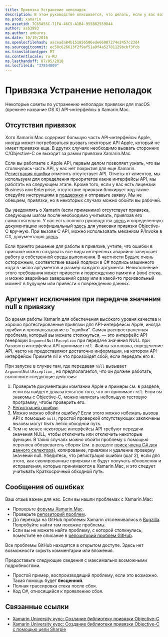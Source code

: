 ```yaml
---
title: Привязка Устранение неполадок
description: В этом руководстве описывается, что делать, если у вас возникли трудности, привязка библиотек Objective-C. В частности здесь рассматриваются отсутствующие привязки, аргумент исключения при передаче значения null привязки и ошибках.
ms.prod: xamarin
ms.assetid: 7C65A55C-71FA-46C5-A1B4-955B82559844
author: asb3993
ms.author: amburns
ms.date: 10/19/2016
ms.openlocfilehash: aaceada84b151856506ede66907274e2457c23d4
ms.sourcegitcommit: ec50c626613f2f9af51a9f4a52781129bcbf3fcb
ms.translationtype: MT
ms.contentlocale: ru-RU
ms.lasthandoff: 07/05/2018
ms.locfileid: "37854809"
---
```

# <a name="binding-troubleshooting"></a>Привязка Устранение неполадок

Некоторые советы по устранению неполадок привязки для macOS (прежнее название OS X) API-интерфейсы в Xamarin.Mac.

## <a name="missing-bindings"></a>Отсутствия привязок

Хотя Xamarin.Mac содержит большую часть API-интерфейсы Apple, иногда может потребоваться вызвать некоторые API Apple, который не имеет привязки еще. В других случаях необходимо вызвать сторонних C/Objective-C он выходит за рамки привязки Xamarin.Mac.

Если вы работаете с Apple API, первым делом позволяет узнать, что вы столкнулись часть API, у нас нет покрытия для еще Xamarin. [Регистрация ошибки](#reporting-bugs) отметить отсутствует API. Отчеты от клиентов, мы используем для определения приоритетов какие интерфейсы API, мы работать на следующем этапе. Кроме того, если у вас есть лицензии Business или Enterprise, отсутствие привязки блокирует ход также следуйте инструкциям в [поддержки](http://xamarin.com/support) и отправьте заявку. Мы не обещаем, привязки, но в некоторых случаях можно обойти вы рабочей.

Вы уведомлять о Xamarin (если применимо) отсутствует привязка, следующим шагом после необходимо учитывать, привязав его самостоятельно. У нас есть полного руководства [здесь](~/cross-platform/macios/binding/overview.md) и определенную документацию неофициальный [здесь](http://brendanzagaeski.appspot.com/xamarin/0002.html) для упаковки привязки Objective-C вручную. При вызове C API, можно использовать механизм P/Invoke в C#, документация [здесь](http://www.mono-project.com/docs/advanced/pinvoke/).

Если принято решение для работы в привязке, учтите, что ошибки в привязке можно создавать все виды интересных аварийно завершает работу в собственной среды выполнения. В частности Будьте очень осторожным, соответствие вашей подписи в C# подпись машинного кода в число аргументов и размер каждого аргумента. Невыполнение этого требования может привести к повреждению памяти и (или) стека, и можно аварийных завершений сразу или в какой-то произвольный момент в будущем или привести к повреждению данных.

## <a name="argument-exceptions-when-passing-null-to-a-binding"></a>Аргумент исключения при передаче значения null в привязку

Во время работы Xamarin для обеспечения высокого уровня качества и хорошо протестированные привязки для API-интерфейсы Apple, иногда ошибки и проскальзывание в "ошибки". Самая распространенная проблема, который вы можете столкнуться, — это интерфейс API генерации `ArgumentNullException` при передаче значения NULL при базового интерфейса API принимает `nil`. Файлы заголовка, определение API, часто не предоставляют достаточно информации, на котором API-интерфейсы Примите nil и что произойдет сбой, если передать его в.

При запуске в случае там, где передавая `null` вызывает `ArgumentNullException` , но предполагается, что он должен работать, выполните следующие действия:

1. Проверьте документации компании Apple и примеры см. в разделе, если вы найдете доказательство того, что он принимает `nil`. Если вы знакомы с Objective-C, можно написать небольшую тестовую программу, чтобы проверить его.
2. [Регистрация ошибки](#reporting-bugs).
3. Можно можно обойти ошибку? Если этого можно избежать вызова API с помощью `null`, простой проверкой отсутствующих заключены вызовы могут быть легко обходной путь.
4. Тем не менее некоторые интерфейсы API требуют передачи значения NULL, чтобы отключить или отключить некоторые функции. В таких случаях можно обойти проблему с помощью переноса обозреватель сборок (см. в разделе [поиск члена C# для данного селектора](~/mac/app-fundamentals/mac-apis.md#finding_selector)), копирование, привязки и удаление проверку значений null. Убедитесь, что регистрация ошибки (шаг 2), если для этого, как скопированные привязки не будут получать обновления и исправления, которые принимаются в Xamarin.Mac, и это следует учитывать Краткосрочный обходной путь.

<a name="reporting-bugs"/>

## <a name="reporting-bugs"></a>Сообщения об ошибках

Ваш отзыв важен для нас. Если вы нашли проблемах с Xamarin.Mac:

- Проверьте [форумы Xamarin.Mac](https://forums.xamarin.com/categories/mac).
- Проверьте [репозиторий проблем](https://github.com/xamarin/xamarin-macios/issues). 
- До перехода на GitHub проблемы Xamarin отслеживались в [Bugzilla](https://bugzilla.xamarin.com/describecomponents.cgi). Попробуйте найти там похожие проблемы.
- Если вы не можете найти проблему, с которой столкнулись, поместите ее описание в [репозиторий проблем GitHub](https://github.com/xamarin/xamarin-macios/issues/new).

Все проблемы GitHub находятся в открытом доступе. Здесь нет возможности скрыть комментарии или вложения. 

Предоставьте следующие сведения с максимально возможными подробностями.

- Простой пример, воспроизводящий проблему, если это возможно. Такая помощь будет **бесценной**. 
- Полная трассировка стека после сбоя.
- Код C#, относящийся к проявлению сбоя. 

## <a name="related-links"></a>Связанные ссылки

- [Xamarin University курс: Создание библиотеку привязки Objective-C](https://university.xamarin.com/classes/track/all#building-an-objective-c-bindings-library)
- [Xamarin University курс: Создание библиотеки привязки Objective-C с помощью цели Sharpie](https://university.xamarin.com/classes/track/all#build-an-objective-c-bindings-library-with-objective-sharpie)
